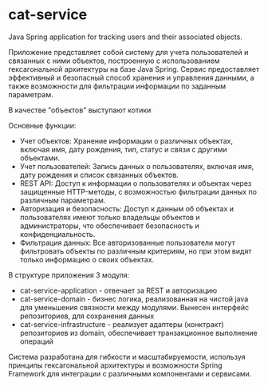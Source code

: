 # cat-service
Java Spring application for tracking users and their associated objects.

Приложение представляет собой систему для учета пользователей и связанных с ними объектов, построенную с использованием гексагональной архитектуры на базе Java Spring. Сервис предоставляет эффективный и безопасный способ хранения и управления данными, а также возможности для фильтрации информации по заданным параметрам.

В качестве "объектов" выступают котики

Основные функции:
- Учет объектов: Хранение информации о различных объектах, включая имя, дату рождения, тип, статус и связи с другими объектами.
- Учет пользователей: Запись данных о пользователях, включая имя, дату рождения и список связанных объектов.
- REST API: Доступ к информации о пользователях и объектах через защищенные HTTP-методы, с возможностью фильтрации данных по различным параметрам.
- Авторизация и безопасность: Доступ к данным об объектах и пользователях имеют только владельцы объектов и администраторы, что обеспечивает безопасность и конфиденциальность.
- Фильтрация данных: Все авторизованные пользователи могут фильтровать объекты по различным критериям, но при этом видят только информацию о своих объектах.

В структуре приложения 3 модуля:
- cat-service-application - отвечает за REST и авторизацию  
- cat-service-domain - бизнес логика, реализованная на чистой java для уменьшения связности между модулями. Вынесен интерфейс репозиториев, для сохранения данных  
- cat-service-infrastructure - реализует адаптеры (конктракт) репозиториев из domain, обеспечивает транзакционное выполнение операций  

Система разработана для гибкости и масштабируемости, используя принципы гексагональной архитектуры и возможности Spring Framework для интеграции с различными компонентами и сервисами.

